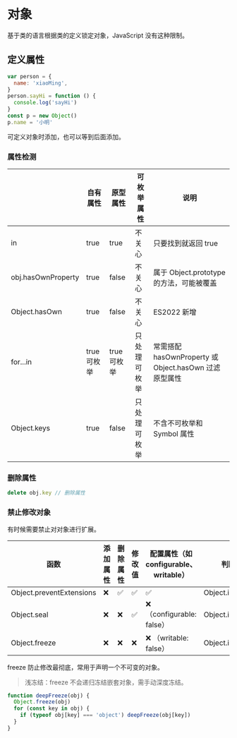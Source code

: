 # 对象

基于类的语言根据类的定义锁定对象，JavaScript 没有这种限制。

## 定义属性

```js
var person = {
  name: 'xiaoMing',
}
person.sayHi = function () {
  console.log('sayHi')
}
const p = new Object()
p.name = '小明'
```

可定义对象时添加，也可以等到后面添加。

### 属性检测

|                    | 自有属性    | 原型属性    | 可枚举属性   | 说明                                                  |
| ------------------ | ----------- | ----------- | ------------ | ----------------------------------------------------- |
| in                 | true        | true        | 不关心       | 只要找到就返回 true                                   |
| obj.hasOwnProperty | true        | false       | 不关心       | 属于 Object.prototype 的方法，可能被覆盖              |
| Object.hasOwn      | true        | false       | 不关心       | ES2022 新增                                           |
| for...in           | true 可枚举 | true 可枚举 | 只处理可枚举 | 常需搭配 hasOwnProperty 或 Object.hasOwn 过滤原型属性 |
| Object.keys        | true        | false       | 只处理可枚举 | 不含不可枚举和 Symbol 属性                            |

### 删除属性

```js
delete obj.key // 删除属性
```

### 禁止修改对象

有时候需要禁止对对象进行扩展。

| 函数                     | 添加属性 | 删除属性 | 修改值 | 配置属性（如 configurable、writable） | 判断方法            |
| ------------------------ | -------- | -------- | ------ | ------------------------------------- | ------------------- |
| Object.preventExtensions | ❌       | ✅       | ✅     | ✅                                    | Object.isExtensible |
| Object.seal              | ❌       | ❌       | ✅     | ❌ （configurable: false）            | Object.isSealed     |
| Object.freeze            | ❌       | ❌       | ❌     | ❌ （writable: false）                | Object.isFrozen     |

freeze 防止修改最彻底，常用于声明一个不可变的对象。

> 浅冻结：freeze 不会递归冻结嵌套对象，需手动深度冻结。

```js
function deepFreeze(obj) {
  Object.freeze(obj)
  for (const key in obj) {
    if (typeof obj[key] === 'object') deepFreeze(obj[key])
  }
}
```
